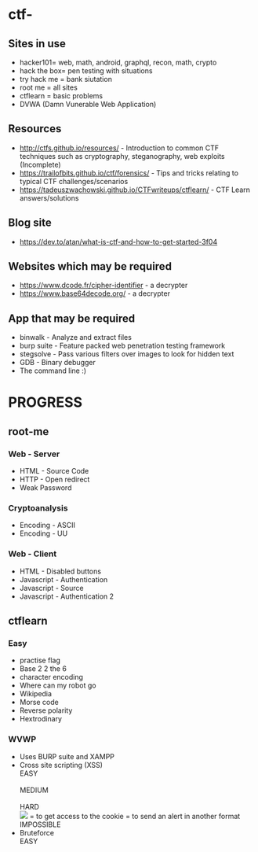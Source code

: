# ctf-

## Sites in use

* hacker101= web, math, android, graphql, recon, math, crypto
* hack the box= pen testing with situations
* try hack me =  bank siutation
* root me = all sites
* ctflearn = basic problems
* DVWA (Damn Vunerable Web Application)


## Resources
* http://ctfs.github.io/resources/ - Introduction to common CTF techniques such as cryptography, steganography, web exploits (Incomplete)
* https://trailofbits.github.io/ctf/forensics/ - Tips and tricks relating to typical CTF challenges/scenarios
* https://tadeuszwachowski.github.io/CTFwriteups/ctflearn/ - CTF Learn answers/solutions

## Blog site
* https://dev.to/atan/what-is-ctf-and-how-to-get-started-3f04

## Websites which may be required
* https://www.dcode.fr/cipher-identifier - a decrypter
* https://www.base64decode.org/ - a decrypter


## App that may be required
* binwalk - Analyze and extract files
* burp suite - Feature packed web penetration testing framework
* stegsolve - Pass various filters over images to look for hidden text
* GDB - Binary debugger
* The command line :)

# PROGRESS

## root-me

### Web - Server
* HTML - Source Code
* HTTP - Open redirect
* Weak Password

### Cryptoanalysis
* Encoding - ASCII
* Encoding - UU

### Web - Client 
* HTML - Disabled buttons
* Javascript - Authentication
* Javascript - Source
* Javascript - Authentication 2

## ctflearn

### Easy
* practise flag
* Base 2 2 the 6
* character encoding
* Where can my robot go
* Wikipedia
* Morse code
* Reverse polarity
* Hextrodinary

### WVWP
- Uses BURP suite and XAMPP
- Cross site scripting (XSS)
  <br>EASY<br>
  <script>alert("asd")</script>
  <script>alert(document.cookie)</script>
  <br>MEDIUM<br>
  <Script>alert("asd")</Script>
  <br>HARD<br>
  <img src="http://url.to.file.which/not.exist" onerror=alert(document.cookie);> = to get access to the cookie
  <body onload=alert('test1')> = to send an alert in another format
  <br>IMPOSSIBLE<br>
- Bruteforce 
  <br>EASY</br>
  

